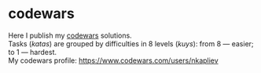 # codewars
Here I publish my [codewars](https://www.codewars.com/) solutions.  
Tasks (*katas*) are grouped by difficulties in 8 levels (*kuys*): from 8 — easier; to 1 — hardest.  
My codewars profile: https://www.codewars.com/users/nkapliev
